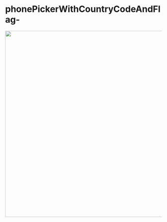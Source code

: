 # phonePickerWithCountryCodeAndFlag-
<img height="600"  src="https://s26.postimg.org/ubvbczpbt/app_icon.png" />
